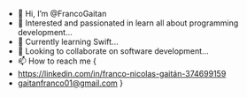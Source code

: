 - 👋 Hi, I’m @FrancoGaitan
- 👀 Interested and passionated in learn all about programming development...
- 🌱 Currently learning Swift...
- 💞️ Looking to collaborate on software development...
- 📫 How to reach me {
- https://linkedin.com/in/franco-nicolas-gaitán-374699159
- gaitanfranco01@gmail.com
}

<!---
Felpos1/Felpos1 is a ✨ special ✨ repository because its `README.md` (this file) appears on your GitHub profile.
You can click the Preview link to take a look at your changes.
--->
